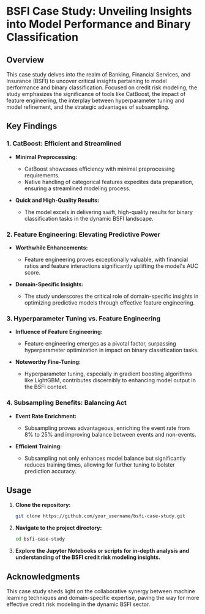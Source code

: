 # BSFI Case Study: Unveiling Insights into Model Performance and Binary Classification

## Overview

This case study delves into the realm of Banking, Financial Services, and Insurance (BSFI) to uncover critical insights pertaining to model performance and binary classification. Focused on credit risk modeling, the study emphasizes the significance of tools like CatBoost, the impact of feature engineering, the interplay between hyperparameter tuning and model refinement, and the strategic advantages of subsampling.

## Key Findings

### 1. CatBoost: Efficient and Streamlined

- **Minimal Preprocessing:**
  - CatBoost showcases efficiency with minimal preprocessing requirements.
  - Native handling of categorical features expedites data preparation, ensuring a streamlined modeling process.

- **Quick and High-Quality Results:**
  - The model excels in delivering swift, high-quality results for binary classification tasks in the dynamic BSFI landscape.

### 2. Feature Engineering: Elevating Predictive Power

- **Worthwhile Enhancements:**
  - Feature engineering proves exceptionally valuable, with financial ratios and feature interactions significantly uplifting the model's AUC score.

- **Domain-Specific Insights:**
  - The study underscores the critical role of domain-specific insights in optimizing predictive models through effective feature engineering.

### 3. Hyperparameter Tuning vs. Feature Engineering

- **Influence of Feature Engineering:**
  - Feature engineering emerges as a pivotal factor, surpassing hyperparameter optimization in impact on binary classification tasks.

- **Noteworthy Fine-Tuning:**
  - Hyperparameter tuning, especially in gradient boosting algorithms like LightGBM, contributes discernibly to enhancing model output in the BSFI context.

### 4. Subsampling Benefits: Balancing Act

- **Event Rate Enrichment:**
  - Subsampling proves advantageous, enriching the event rate from 8% to 25% and improving balance between events and non-events.

- **Efficient Training:**
  - Subsampling not only enhances model balance but significantly reduces training times, allowing for further tuning to bolster prediction accuracy.

## Usage

1. **Clone the repository:**

   ```bash
   git clone https://github.com/your_username/bsfi-case-study.git
   ```

2. **Navigate to the project directory:**

   ```bash
   cd bsfi-case-study
   ```

3. **Explore the Jupyter Notebooks or scripts for in-depth analysis and understanding of the BSFI credit risk modeling insights.**



## Acknowledgments

This case study sheds light on the collaborative synergy between machine learning techniques and domain-specific expertise, paving the way for more effective credit risk modeling in the dynamic BSFI sector.